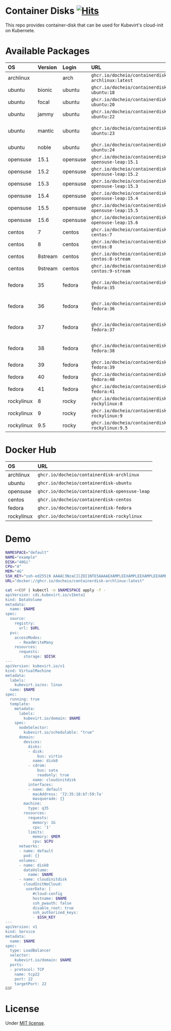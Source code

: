 # Container Disks [![Hits](https://hits.seeyoufarm.com/api/count/incr/badge.svg?url=https%3A%2F%2Fgithub.com%2Fdocheio%2Fcontainer-disks&count_bg=%2379C83D&title_bg=%23555555&icon=&icon_color=%23E7E7E7&title=view&edge_flat=false)](https://hits.seeyoufarm.com)
This repo provides container-disk that can be used for Kubevirt's cloud-init on Kubernete.

# Available Packages
| OS         | Version | Login    | URL                                                | Detail            |
|:-----------|:--------|:---------|:---------------------------------------------------|:------------------|
| archlinux  |         | arch     | `ghcr.io/docheio/containerdisk-archlinux:latest`   |                   |
| ubuntu     | bionic  | ubuntu   | `ghcr.io/docheio/containerdisk-ubuntu:18`          |                   |
| ubuntu     | focal   | ubuntu   | `ghcr.io/docheio/containerdisk-ubuntu:20`          |                   |
| ubuntu     | jammy   | ubuntu   | `ghcr.io/docheio/containerdisk-ubuntu:22`          |                   |
| ubuntu     | mantic  | ubuntu   | `ghcr.io/docheio/containerdisk-ubuntu:23`          | No longer updated |
| ubuntu     | noble   | ubuntu   | `ghcr.io/docheio/containerdisk-ubuntu:24`          |                   |
| opensuse   | 15.1    | opensuse | `ghcr.io/docheio/containerdisk-opensuse-leap:15.1` |                   |
| opensuse   | 15.2    | opensuse | `ghcr.io/docheio/containerdisk-opensuse-leap:15.2` |                   |
| opensuse   | 15.3    | opensuse | `ghcr.io/docheio/containerdisk-opensuse-leap:15.3` |                   |
| opensuse   | 15.4    | opensuse | `ghcr.io/docheio/containerdisk-opensuse-leap:15.4` |                   |
| opensuse   | 15.5    | opensuse | `ghcr.io/docheio/containerdisk-opensuse-leap:15.5` |                   |
| opensuse   | 15.6    | opensuse | `ghcr.io/docheio/containerdisk-opensuse-leap:15.6` |                   |
| centos     | 7       | centos   | `ghcr.io/docheio/containerdisk-centos:7`           |                   |
| centos     | 8       | centos   | `ghcr.io/docheio/containerdisk-centos:8`           |                   |
| centos     | 8stream | centos   | `ghcr.io/docheio/containerdisk-centos:8-stream`    |                   |
| centos     | 9stream | centos   | `ghcr.io/docheio/containerdisk-centos:9-stream`    |                   |
| fedora     | 35      | fedora   | `ghcr.io/docheio/containerdisk-fedora:35`          | No longer updated |
| fedora     | 36      | fedora   | `ghcr.io/docheio/containerdisk-fedora:36`          | No longer updated |
| fedora     | 37      | fedora   | `ghcr.io/docheio/containerdisk-fedora:37`          | No longer updated |
| fedora     | 38      | fedora   | `ghcr.io/docheio/containerdisk-fedora:38`          | No longer updated |
| fedora     | 39      | fedora   | `ghcr.io/docheio/containerdisk-fedora:39`          |                   |
| fedora     | 40      | fedora   | `ghcr.io/docheio/containerdisk-fedora:40`          |                   |
| fedora     | 41      | fedora   | `ghcr.io/docheio/containerdisk-fedora:41`          |                   |
| rockylinux | 8       | rocky    | `ghcr.io/docheio/containerdisk-rockylinux:8`       |                   |
| rockylinux | 9       | rocky    | `ghcr.io/docheio/containerdisk-rockylinux:9`       |                   |
| rockylinux | 9.5     | rocky    | `ghcr.io/docheio/containerdisk-rockylinux:9.5`     |                   |

# Docker Hub
| OS         | URL                                                |
|:-----------|:---------------------------------------------------|
| archlinux  | `ghcr.io/docheio/containerdisk-archlinux`          |
| ubuntu     | `ghcr.io/docheio/containerdisk-ubuntu`             |
| opensuse   | `ghcr.io/docheio/containerdisk-opensuse-leap`      |
| centos     | `ghcr.io/docheio/containerdisk-centos`             |
| fedora     | `ghcr.io/docheio/containerdisk-fedora`             |
| rockylinux | `ghcr.io/docheio/containerdisk-rockylinux`         |

# Demo
```bash
NAMESPACE="default"
NAME="example"
DISK="40Gi"
CPU="4"
MEM="4G"
SSH_KEY="ssh-ed25519 AAAAC3NzaC1lZDI1NTE5AAAAEXAMPLEEXAMPLEEXAMPLEEXAMPLEEXAMPLEEXAMPLEOO example"
URL="docker://ghcr.io/docheio/containerdisk-archlinux:latest"

cat <<EOF | kubectl -n $NAMESPACE apply -f -
apiVersion: cdi.kubevirt.io/v1beta1
kind: DataVolume
metadata:
  name: $NAME
spec:
  source:
    registry:
      url: $URL
  pvc:
    accessModes:
      - ReadWriteMany
    resources:
      requests:
        storage: $DISK
---
apiVersion: kubevirt.io/v1
kind: VirtualMachine
metadata:
  labels:
    kubevirt.io/os: linux
  name: $NAME
spec:
  running: true
  template:
    metadata:
      labels:
        kubevirt.io/domain: $NAME
    spec:
      nodeSelector:
        kubevirt.io/schedulable: "true"
      domain:
        devices:
          disks:
          - disk:
              bus: virtio
            name: disk0
          - cdrom:
              bus: sata
              readonly: true
            name: cloudinitdisk
          interfaces:
          - name: default
            macAddress: '72:35:18:b7:59:7a'
            masquerade: {}
        machine:
          type: q35
        resources:
          requests:
            memory: 1G
            cpu: '1'
          limits:
            memory: $MEM
            cpu: $CPU
      networks:
      - name: default
        pod: {}
      volumes:
      - name: disk0
        dataVolume:
          name: $NAME
      - name: cloudinitdisk
        cloudInitNoCloud:
         userData: |
            #cloud-config
            hostname: $NAME
            ssh_pwauth: false
            disable_root: true
            ssh_authorized_keys:
            - $SSH_KEY
---
apiVersion: v1
kind: Service
metadata:
  name: $NAME
spec:
  type: LoadBalancer
  selector:
    kubevirt.io/domain: $NAME
  ports:
  - protocol: TCP
    name: tcp22
    port: 22
    targetPort: 22
EOF
```

# License
Under [MIT license](https://en.wikipedia.org/wiki/MIT_License).
